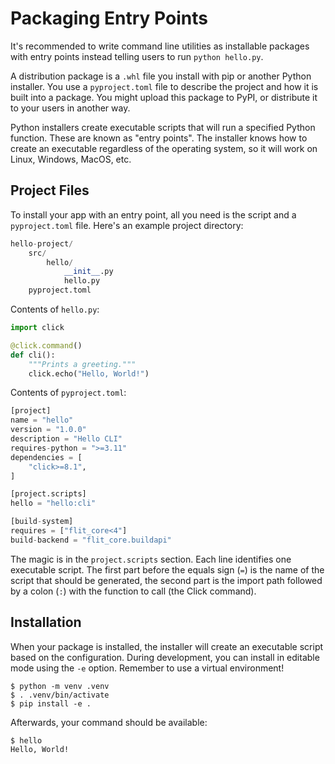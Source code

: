 # Packaging Entry Points

It's recommended to write command line utilities as installable packages with entry points instead telling users to run
`python hello.py`.

A distribution package is a `.whl` file you install with pip or another Python installer. You use a `pyproject.toml`
file to describe the project and how it is built into a package. You might upload this package to PyPI, or distribute it
to your users in another way.

Python installers create executable scripts that will run a specified Python function. These are known as "entry
points". The installer knows how to create an executable regardless of the operating system, so it will work on Linux,
Windows, MacOS, etc.

## Project Files

To install your app with an entry point, all you need is the script and a `pyproject.toml` file. Here's an example
project directory:

```python
hello-project/
    src/
        hello/
            __init__.py
            hello.py
    pyproject.toml
```

Contents of `hello.py`:

```python
import click

@click.command()
def cli():
    """Prints a greeting."""
    click.echo("Hello, World!")
```

Contents of `pyproject.toml`:

```python
[project]
name = "hello"
version = "1.0.0"
description = "Hello CLI"
requires-python = ">=3.11"
dependencies = [
    "click>=8.1",
]

[project.scripts]
hello = "hello:cli"

[build-system]
requires = ["flit_core<4"]
build-backend = "flit_core.buildapi"
```

The magic is in the `project.scripts` section. Each line identifies one executable script. The first part before the
equals sign (`=`) is the name of the script that should be generated, the second part is the import path followed by a
colon (`:`) with the function to call (the Click command).

## Installation

When your package is installed, the installer will create an executable script based on the configuration. During
development, you can install in editable mode using the `-e` option. Remember to use a virtual environment!

```console
$ python -m venv .venv
$ . .venv/bin/activate
$ pip install -e .
```

Afterwards, your command should be available:

```console
$ hello
Hello, World!
```
